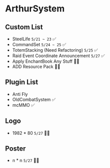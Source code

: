 # ArthurSystem

## Custom List
* SteelLife `5/21 ~ 23` ✅
* CommandSet  `5/24 ~ 25` ✅
* TotemStacking (Need Refactoring) `5/25` ✅ 
* Raid Event Coordinate Announcement `5/27` ✅
* Apply EnchantBook Any Stuff 👨‍💻
* ADD Resource Pack 👨‍💻

## Plugin List
* Anti Fly
* OldCombatSystem ✅
* mcMMO ✅

## Logo
* 1982 * 80 `5/27` 👨‍💻

## Poster
* n * n `5/27` 👨‍💻
